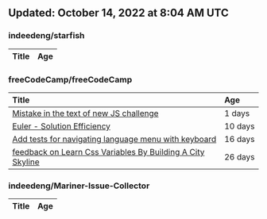 ## Updated: October 14, 2022 at 8:04 AM UTC


### indeedeng/starfish
|**Title**|**Age**|
|:----|:----|


### freeCodeCamp/freeCodeCamp
|**Title**|**Age**|
|:----|:----|
|[Mistake in the text of new JS challenge](https://github.com/freeCodeCamp/freeCodeCamp/issues/48027)|1&nbsp;days|
|[Euler - Solution Efficiency ](https://github.com/freeCodeCamp/freeCodeCamp/issues/47824)|10&nbsp;days|
|[Add tests for navigating language menu with keyboard](https://github.com/freeCodeCamp/freeCodeCamp/issues/47649)|16&nbsp;days|
|[feedback on Learn Css Variables By Building A City Skyline](https://github.com/freeCodeCamp/freeCodeCamp/issues/47555)|26&nbsp;days|


### indeedeng/Mariner-Issue-Collector
|**Title**|**Age**|
|:----|:----|